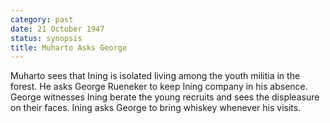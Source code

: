 ```yaml
---
category: past
date: 21 October 1947
status: synopsis
title: Muharto Asks George
---
```



Muharto sees that Ining is isolated living among
the youth militia in the forest. He asks George Rueneker to keep Ining company in
his absence. George witnesses Ining berate the young recruits and sees
the displeasure on their faces. Ining asks George to bring whiskey
whenever his visits.
